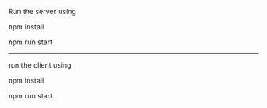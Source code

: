 Run the server using

npm install

npm run start

------

run the client using

npm install

npm run start
